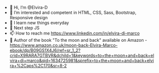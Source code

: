 - 👋 Hi, I’m @Elvira-D
- 👀 I’m interested and competent in HTML, CSS, Sass, Bootstrap, Responsive design 
- 🌱 I learn new things everyday 
- 💞️ Next step JS
- 📫 How to reach me https://www.linkedin.com/in/elvira-di-marco
- 📘 Author of the book "To the moon and back" available on Amazon - https://www.amazon.co.uk/moon-back-Elvira-Marco-ebook/dp/B09GS1X4J6/ref=sr_1_2?crid=X9RARA7GTBVR&dchild=1&keywords=to+the+moon+and+back+elvira+di+marco&qid=1634725981&sprefix=to+the+moon+and+back+elvira+%2Caps%2C170&sr=8-2

<!---
Elvira-D/Elvira-D is a ✨ special ✨ repository because its `README.md` (this file) appears on your GitHub profile.
You can click the Preview link to take a look at your changes.
--->
